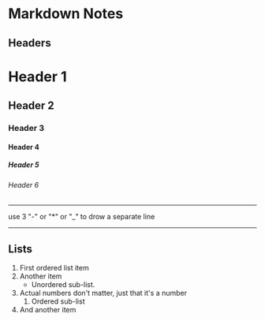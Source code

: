 # Markdown Notes

## Headers

# Header 1

## Header 2

### Header 3

#### Header 4

##### Header 5

###### Header 6

---

use 3 "-" or "*" or "_" to drow a separate line

---

## Lists

1. First ordered list item
2. Another item
    * Unordered sub-list. 
1. Actual numbers don't matter, just that it's a number
    1. Ordered sub-list
4. And another item
